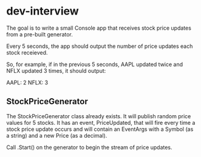 # dev-interview

The goal is to write a small Console app that receives stock price updates from a pre-built generator. 

Every 5 seconds, the app should output the number of price updates each stock receieved.

So, for example, if in the previous 5 seconds, AAPL updated twice and NFLX updated 3 times, it should output:

AAPL: 2
NFLX: 3


## StockPriceGenerator

The StockPriceGenerator class already exists. It will publish random price values for 5 stocks. It has an event, 
PriceUpdated, that will fire every time a stock price update occurs and will contain an EventArgs with a 
Symbol (as a string) and a new Price (as a decimal).

Call .Start() on the generator to begin the stream of price updates.
